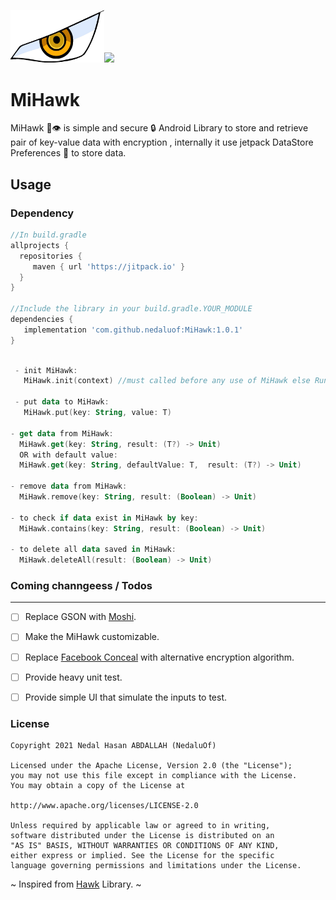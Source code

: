 <img src="https://github.com/nedaluof/MiHawk/blob/master/art/mihawk_eye.jpg?raw=true" width="150">[![](https://jitpack.io/v/nedaluof/MiHawk.svg)](https://jitpack.io/#nedaluof/MiHawk)
# MiHawk
MiHawk 🦅👁️ is simple and secure 🔒 Android Library to store and retrieve pair of key-value data with encryption , internally it use jetpack DataStore Preferences 💽 to store data. 

Usage
-----

### Dependency

```groovy
//In build.gradle
allprojects {
  repositories {
     maven { url 'https://jitpack.io' }
  }
}

//Include the library in your build.gradle.YOUR_MODULE
dependencies {
   implementation 'com.github.nedaluof:MiHawk:1.0.1'
}

```

```kotlin

 - init MiHawk:
   MiHawk.init(context) //must called before any use of MiHawk else RuntimeException will be thrown
 
 - put data to MiHawk:
   MiHawk.put(key: String, value: T)
 
- get data from MiHawk:
  MiHawk.get(key: String, result: (T?) -> Unit)
  OR with default value:
  MiHawk.get(key: String, defaultValue: T,  result: (T?) -> Unit)
 
- remove data from MiHawk:
  MiHawk.remove(key: String, result: (Boolean) -> Unit)
 
- to check if data exist in MiHawk by key:
  MiHawk.contains(key: String, result: (Boolean) -> Unit)

- to delete all data saved in MiHawk:
  MiHawk.deleteAll(result: (Boolean) -> Unit)
```


### Coming channgeess / Todos
-----
- [ ] Replace GSON with [Moshi](https://github.com/square/moshi).
- [ ] Make the MiHawk customizable.
- [ ] Replace [Facebook Conceal](https://github.com/facebookarchive/conceal) with alternative encryption algorithm.
- [ ] Provide heavy unit test.
- [ ] Provide simple UI that simulate the inputs to test.




### License

```
Copyright 2021 Nedal Hasan ABDALLAH (NedaluOf)

Licensed under the Apache License, Version 2.0 (the "License");
you may not use this file except in compliance with the License.
You may obtain a copy of the License at

http://www.apache.org/licenses/LICENSE-2.0

Unless required by applicable law or agreed to in writing,
software distributed under the License is distributed on an 
"AS IS" BASIS, WITHOUT WARRANTIES OR CONDITIONS OF ANY KIND,
either express or implied. See the License for the specific 
language governing permissions and limitations under the License.

```





~ Inspired from [Hawk](https://github.com/orhanobut/hawk) Library. ~
